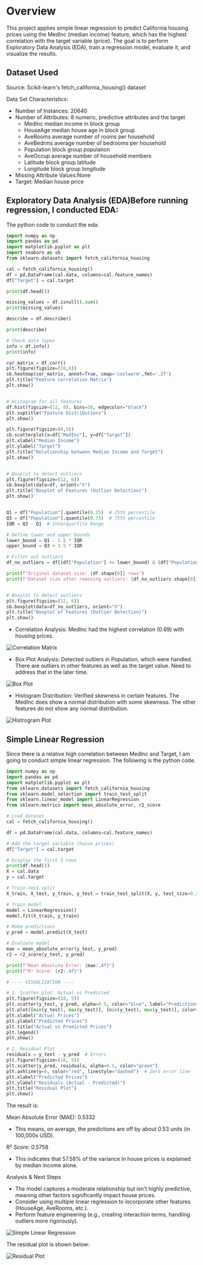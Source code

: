 # Overview

This project applies simple linear regression to predict California housing prices using the MedInc (median income) feature, which has the highest correlation with the target variable (price). The goal is to perform Exploratory Data Analysis (EDA), train a regression model, evaluate it, and visualize the results.

## Dataset Used

Source: Scikit-learn's fetch_california_housing() dataset

Data Set Characteristics:
  - Number of Instances: 20640
  - Number of Attributes: 8 numeric, predictive attributes and the target
    - MedInc median income in block group
    - HouseAge median house age in block group
    - AveRooms average number of rooms per household
    - AveBedrms average number of bedrooms per household
    - Population block group population
    - AveOccup average number of household members
    - Latitude block group latitude
    - Longitude block group longitude
  - Missing Attribute Values:None
- Target: Median house price

## Exploratory Data Analysis (EDA)Before running regression, I conducted EDA:

The python code to conduct the eda:
```python
import numpy as np
import pandas as pd
import matplotlib.pyplot as plt
import seaborn as sb
from sklearn.datasets import fetch_california_housing

cal = fetch_california_housing()
df = pd.DataFrame(cal.data, columns=cal.feature_names)
df["Target"] = cal.target

print(df.head())

missing_values = df.isnull().sum()
print(missing_values)

describe = df.describe()

print(describe)

# Check data types
info = df.info()
print(info)

cor_matrix = df.corr()
plt.figure(figsize=(10,6))
sb.heatmap(cor_matrix, annot=True, cmap='coolwarm',fmt='.2f')
plt.title("Feature Correlation Matrix")
plt.show()


# Histogram for all features
df.hist(figsize=(12, 8), bins=30, edgecolor="black")
plt.suptitle("Feature Distributions")
plt.show()

plt.figure(figsize=(8,5))
sb.scatterplot(x=df["MedInc"], y=df["Target"])
plt.xlabel("Median Income")
plt.ylabel("Target")
plt.title("Relationship between Median Income and Target")
plt.show()


# Boxplot to detect outliers
plt.figure(figsize=(12, 6))
sb.boxplot(data=df, orient="h")
plt.title("Boxplot of Features (Outlier Detection)")
plt.show()


Q1 = df["Population"].quantile(0.25)  # 25th percentile
Q3 = df["Population"].quantile(0.75)  # 75th percentile
IQR = Q3 - Q1  # Interquartile Range

# Define lower and upper bounds
lower_bound = Q1 - 1.5 * IQR
upper_bound = Q3 + 1.5 * IQR

# Filter out outliers
df_no_outliers = df[(df["Population"] >= lower_bound) & (df["Population"] <= upper_bound)]

print(f"Original dataset size: {df.shape[0]} rows")
print(f"Dataset size after removing outliers: {df_no_outliers.shape[0]} rows")


# Boxplot to detect outliers
plt.figure(figsize=(12, 6))
sb.boxplot(data=df_no_outliers, orient="h")
plt.title("Boxplot of Features (Outlier Detection)")
plt.show()

```
  - Correlation Analysis: MedInc had the highest correlation (0.69) with housing prices. 

![Correlation Matrix](https://github.com/rehansc/Machine-Learning-Journey/blob/main/01_Simple_Linear_Regression/Corr.png?raw=True)

  - Box Plot Analysis: Detected outliers in Population, which were handled. There are outliers in other features as well as the target value. Need to address that in the later time.

![Box Plot](https://github.com/rehansc/Machine-Learning-Journey/blob/main/01_Simple_Linear_Regression/box_plot.png?raw=True)

  - Histogram Distribution: Verified skewness in certain features. The MedInc does show a normal distribution with some skewness. The other features do not show any normal distribution. 

![Histrogram Plot](https://github.com/rehansc/Machine-Learning-Journey/blob/main/01_Simple_Linear_Regression/feature_dist.png?raw=True)

## Simple Linear Regression

Since there is a relative high correlation between MedInc and Target, I am going to conduct simple linear regression. The following is the python code.

```python
import numpy as np
import pandas as pd
import matplotlib.pyplot as plt
from sklearn.datasets import fetch_california_housing
from sklearn.model_selection import train_test_split
from sklearn.linear_model import LinearRegression
from sklearn.metrics import mean_absolute_error, r2_score

# Load dataset
cal = fetch_california_housing()

df = pd.DataFrame(cal.data, columns=cal.feature_names)

# Add the target variable (house prices)
df["Target"] = cal.target

# Display the first 5 rows
print(df.head())
X = cal.data
y = cal.target

# Train-test split
X_train, X_test, y_train, y_test = train_test_split(X, y, test_size=0.2, random_state=42)

# Train model
model = LinearRegression()
model.fit(X_train, y_train)

# Make predictions
y_pred = model.predict(X_test)

# Evaluate model
mae = mean_absolute_error(y_test, y_pred)
r2 = r2_score(y_test, y_pred)

print(f"Mean Absolute Error: {mae:.4f}")
print(f"R² Score: {r2:.4f}")

# ---- VISUALIZATION ----

# 1. Scatter plot: Actual vs Predicted
plt.figure(figsize=(10, 5))
plt.scatter(y_test, y_pred, alpha=0.5, color="blue", label="Predictions")
plt.plot([min(y_test), max(y_test)], [min(y_test), max(y_test)], color="red", linestyle="dashed", label="Perfect Fit")  # y = x line
plt.xlabel("Actual Prices")
plt.ylabel("Predicted Prices")
plt.title("Actual vs Predicted Prices")
plt.legend()
plt.show()

# 2. Residual Plot
residuals = y_test - y_pred  # Errors
plt.figure(figsize=(10, 5))
plt.scatter(y_pred, residuals, alpha=0.5, color="green")
plt.axhline(y=0, color="red", linestyle="dashed")  # Zero error line
plt.xlabel("Predicted Prices")
plt.ylabel("Residuals (Actual - Predicted)")
plt.title("Residual Plot")
plt.show()
```
The result is:

Mean Absolute Error (MAE): 0.5332
- This means, on average, the predictions are off by about 0.53 units (in 100,000s USD).

R² Score: 0.5758

- This indicates that 57.58% of the variance in house prices is explained by median income alone.

Analysis & Next Steps
- The model captures a moderate relationship but isn't highly predictive, meaning other factors significantly impact house prices.
- Consider using multiple linear regression to incorporate other features (HouseAge, AveRooms, etc.).
- Perform feature engineering (e.g., creating interaction terms, handling outliers more rigorously).

![Simple Linear Regression](https://github.com/rehansc/Machine-Learning-Journey/blob/main/01_Simple_Linear_Regression/simple_linear.png?raw=True)

The residual plot is shown below:

![Residual Plot](https://github.com/rehansc/Machine-Learning-Journey/blob/main/01_Simple_Linear_Regression/residual_plot.png?raw=True)




